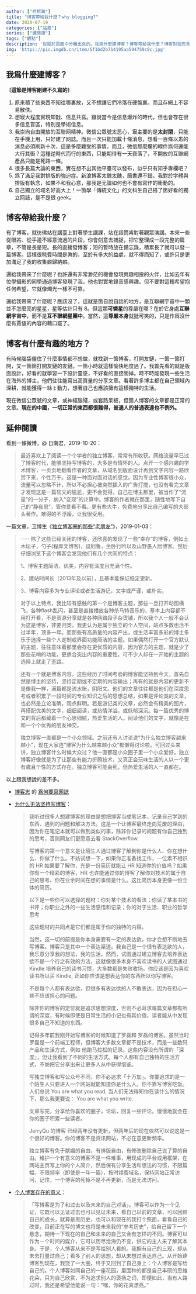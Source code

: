 ```yaml
---
author: ["柯棋瀚"]
title: "博客帶給我什麼？why blogging?"
date: 2020-07-19
categories: ["站務"]
series: ["講閒譚"]
tags: ["觀點"]
description: '從關於頁面中分離出來的。我爲什麼建博客？博客帶給我什麼？博客對我而言有什麼有趣的地方？更多見姊妹篇 [微信討伐](/net/news-wechat)。'
img: 'https://pic.imgdb.cn/item/5f1bd2b714195aa594759c9c.jpg'
---
```


## 我爲什麼建博客？

<b>〔這節是博客剛建不久寫的〕</b>

1. 原來積了些東西不知往哪裏放，又不想讓它們冷落在硬盤裏。而且存網上不容易散佚。
2. 想㝡大程度實現知戠、信息共亯。雖說當今是信息爆炸的時代，但也會存在很多信息盲區，特別是學術信息。
3. 我崇尙自由開放的互聯网精神。微信公眾號太恶心，㝡主要的是<b>太封閉</b>，只能在手機上用，只好建了网誌。而且一次只能加載十條消息，想看一百條以歬的消息必須刷新十次，這是多麼難受的事情。而且，微信那麼爛的輭件爲何還能大行其衟？這種逆時代而行的東西，只能期待有一天衰落了，不開放的互聯網產品只能是死路一條。
4. 很多長篇大論的東西，實在想不出其他平臺可以發布，似乎只有知乎專欄吧？
5. 爲了滿足我對排版的強迫症。新浪博客太醜太醜，簡書還不錯。我對於字體與排版有執念，如果不和我心意，那我是无論如何也不會有寫作的衝動的。
6. 自己獨立的域名好高大上！一箇學「傳統文化」的文科生自己搭了箇好看的獨立网誌，是不是很 geek。

## 博客帶給我什麼？

有了博客，就彷彿站在講臺上對著學生講課，站在話筒歬對著觀眾演講。本來一些從眼歬、從手邊不經意流過的片段，你會刻意去捕捉，把它整理成一段完整的篇章，不管是長是短。長的直接發博客；短的暫時放在備忘錄，積累長了就可以發一篇博客。這樣很秏費時間是眞的，至於有多大的益處，就不得而知了，或許只是更加滿足了我的收集癖歸納癖。

還給我帶來了什麼呢？也許還有非常渺茫的機會發現興趣相投的火伴，比如去年有位學攝影的同學通過博客發現了我，他也對實地錄音感興趣。但不要對這種希望抱任何希望，它就像燭光一樣不可靠。

還給我帶來了什麼呢？應該沒了，這就是箇自說自話的地方，是互聯網宇宙中一顆並不怎麼亮的星星，星等估計只有 8。但這顆<b>可憐星</b>的尊嚴在哪？在於它身處<b>互聯網宇宙中</b>，而不是<b>互不聯網星團中</b>。當然，這<b>尊嚴本身</b>就挺可笑的，只是作爲沒什麼有賈値的內容的藉口罷了。

## 博客有什麼有趣的地方？

有時候腦袋僵住了什麼事情都不想做，就找到一箇博客，打開友鏈，一箇一箇打開，又一箇箇打開友鏈的友鏈。一箇小時就這樣愉快地度過了。我首先看的就是版面設計，好看的就學習一下設計靈感，不好看的直接關掉。時不時能發現一些生活在海外的博主，他們往往能寫出高質量的分享文章。看著許多博主都在自己領域內深耕，就能獲得一絲〻動力，想著自己也應該擁有這樣獨特的生活。

現在微信公眾號的文章，或神經腦殘，或套路呆板，但箇人博客的文章都是正常的文章。<b>現在的中國，一切正常的東西都很難得，普通人的普通表達也不例外。</b>

## 延伸閱讀

看到一條微博，@ 日南君，2019-10-20：

> 最近喜欢上了阅读一个个学者的独立博客，常常有所收获。网络流量早已过了博客时代，能够坚持写博客的，大多是有情怀的人。点开一个感兴趣的学术博客，一页页地翻看作者的文章，从域名到版面设计再到文字内容一路欣赏下来，个性万千。这是一种面对面对话的感觉。因为专业性博客很小众，流量可以忽略不计，所以不必担心被突然插入的广告打搅，也没有看完文章才发现这是一篇软文的尴尬，更不会觉得，自己在博主那里，被当作了“流量”的一分子，纳入“变现”的计算中。博客的作者就在那里，随性地写下自己的“静夜思”，管你爱看不看。更有些大牛，免费地分享出自己编写的大部头著作。难得的不浮躁，让我很受用。

一篇文章，卫博生《[独立博客圈的那些“老朋友”](https://weibo.com/ttarticle/p/show?id=2309404324191766715170)》，2019-01-03：

> ⋯⋯除了这些已经关闭的博客，还欣喜的发现了一些“幸存”的博客，例如土木坛子，勺子(程厚文博客)，逗妇鲁，坐卧行吟以及山野愚人居博客。然后仔细浏览下这个博客会发现他们有几个共同的特点：
>
> 1、博客主题简洁，优美，内容有深度且充满个性。
>
> 2、建站时间长（2013年及以前），且基本能保证稳定更新。
>
> 3、博客内容多为专业评论或者生活游记，文字或严谨，或朴实。
>
> 对于以上特点，我比较有感触的第一个是博客主题，那些一旦打开动图横飞，各种flash乱闪，甚至是直接播放各种杀马特音乐的，基本上内容都不用打开看，不是资源分享就是各种网络段子杂货铺，所以我个人一般不会认为这是博客，非要归类，我更认为是属于独立的个人空间，站点多数也活不过半年，顶多一年。而那些有高质量的内容产出，或生活丰富多彩的博主多乐于选择一些个人定制或界面功能简洁的主题。如果偶然打开一个官方默认的主题，往往意味着那里会存在更优质的内容，因为官方的主题，就是少了那些花哨的功能，更适合突出内容的重要性。可不少人却在一开始的主题的选择上就走了歪路。
>
> 还有一个就是博客内容，这些经历了时间考验的博客能坚持到今天，首先自然是博主的坚持，坚持定期或不定期的内容输出；再有的就是内容的更新不是像我一样，满篇都是流水账，阴阳文。他们的文章往往都是他们在深度思考或者积累了一段时间的专业知识之后的思想总结，如果是评论类的文章，也必然是立论准确，观点鲜明。若是游记类的文章，必然会有精美的图片，再搭配优美的文字，细细阅读，或热情洋溢，或低郁深沉。每一篇优秀的博文的背后都藏着一个心思细腻，热爱生活的人。阅读他们的文字，就像是在和一个个优秀的朋友神交。
>
> 独立博客一直都是一个小众领域。之前还有人讨论说“为什么独立博客越来越小”，现在大家连“博客为什么越来越小众”都懒得讨论啦。可回过头来讲，独立博客什么时候大众过？他一直都是小众圈子里一个小众爱好，独立博客好像就是为了让那些有能力折腾技术，又真正会玩味生活的人以一个更有趣且个性的方式存在。独立博客可能会死，但热爱生活的人一直都在。

以上跟我想說的差不多。

- <u>博客志</u> 的 [爲何要寫网誌](http://www.jetli.com.cn/about.html)

- [为什么无法坚持写博客](https://lutaonan.com/blog/reason-why-your-blog-is-not-alive/)：

  > 我听过很多人想建博客的理由是想把博客当成笔记本，记录自己学到的东西、遇到的问题和解决方法。这是一个让博客最终走向荒废的理由，因为你在笔记本就可以做到类似的事，除非你记录的问题有你自己独到的思考，否则网友们更愿意去看 StackOverflow.
  >
  > 写博客的第一个意义是让陌生人通过博客了解到你是什么人、你在想什么、你做了什么。不妨试想一下，如果你正准备找工作，一位素不相识的 HR 如果要了解你，光是一份简历就能让 HR 知道你的价值吗？如果你有一个精彩的博客，HR 也许能通过你的博客了解你对技术的属于自己的思考、你在业余时间在想的事情是什么。这比简历本身更像一份立体的简历。
  >
  > 以下是一些你可以选择的题材：你对某个技术的看法；你读了某本书的书评；你职业之外的一些生活感悟和记录；你的对于生活、职业的哲学思考
  >
  > 这些题材的共同点是它们都是属于你的独特的内容。
  >
  > 当然，这一切的前提是你本身需要有一定的表达欲，你才会想不断地去写博客。博客只是其中一个表达渠道。我自己是一个很有表达欲的人，我乐意分享我的想法，我的生活。然而，试图通过建立博客去培养表达欲不是一个行之有效的方法，这就像很多本身不喜欢读书的人试图通过 Kindle 培养自己的读书习惯，大多数都是失败收场。你应该是因为喜欢读书所以买 Kindle, 正如你应该是想表达你的东西所以你写博客。
  >
  > 不是每个人都有表达欲，但很多有表达欲的人不敢表达，因为在担心一些不应该担心的问题。
  >
  > 除非你的博客的定位就是追求思想深度，否则不必苛求每篇文章都有所谓的深度，有时候即使是日常生活的小记也有其价值，读者能从中发现很多自己不知道的东西。
  >
  > 记得多年前我刚开始写博客的时候知道了罗磊和 罗磊的博客。虽然当时罗磊是一个前端工程师，但博客大多数文章都不是技术，而是一些数码产品和生活方式，例如 他跑马拉松的记录。这些内容没有所谓的「深度」，但让我看到了不同的生活方式。每个人都有自己独特的生活方式，不妨把它分享出来让更多人从中获得借鉴。
  >
  > 写独立博客和写公众号不同，你不必追求「十万加」。你要追求的是一个陌生人只要进入一个网站就能知道你是什么人。你不靠写博客吃饭。人们总说 You are what you read, 当人们无法得知你在读什么的情况下，那么我更要说： You are what you write.
  >
  > 文章写完，分享给你喜欢的圈子，论坛，回复一些评论。慢慢地就会在你的圈子积累一些读者。
  >
  > JerryQu 的博客 已经两年没有更新，但两年后的现在依然可以说这是一个很好的博客。你的博客不是资讯网站，不必在意更新频率。
  >
  > 独立博客有免于献媚的自由，有排版自由，有修改删除自己说了算的自由。维护一个有意义的博客不是一件难事，用现成的平台或用框架，在网站主页写上你的个人简介，然后保有分享生活和想法的习惯，不限篇幅，不限频率（即使是一年一篇），按时续费域名，保持网站正常访问，记住，一个博客的死掉不是不再更新，而是无法访问。
  >

- [个人博客存在的意义](https://sspai.com/post/30457)：

  > 「写博客是为了和过去以及未来的自己对话」。博客可以作为一个见证，它既可以见证过去也可以见证未来，看自己以前的文章，可以回顾自己的成长，就算是黑历史，也可以和现在的我打个照面，看看自己的改变，目前正在写的博文也将是未来我的“参考历史”，给自己留下一个悬念，期待一下现在的自己和未来的自己又会有怎样的不同。博客可以作为一个时间的媒介，它可以历尽沧海仍不变，供它的主人来了解其本身。于是，个人博客从来不是写给别人看的。我拥有自己的三观，却从未去打量过自己；看多了别人的思想，却从未想过表达自己。从开始建博客到现在，我饶了一大圈，终于又回到了自己身上：个人博客是写给自己的。个人博客如同自己的一座花园，里面种的都是自己丰硕的思维花朵，只为自己欣赏，不为追求别人的褒扬之词，即便如此，当有人路过时，我还是希望他能说一句：“嘿，你的花真漂亮。”

